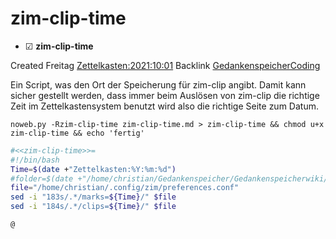 # zim-clip-time

* ☑ **zim-clip-time**  

Created Freitag [Zettelkasten:2021:10:01]()
Backlink [GedankenspeicherCoding](../GedankenspeicherCoding.md)


Ein Script, was den Ort der Speicherung für zim-clip angibt. Damit kann sicher gestellt werden, dass immer beim Auslösen von zim-clip die richtige Zeit im Zettelkastensystem benutzt wird also die richtige Seite zum Datum. 

  ``noweb.py -Rzim-clip-time zim-clip-time.md > zim-clip-time && chmod u+x zim-clip-time && echo 'fertig'``

```bash
#<<zim-clip-time>>=
#!/bin/bash
Time=$(date +"Zettelkasten:%Y:%m:%d")
#folder=$(date +"/home/christian/Gedankenspeicher/Gedankenspeicherwiki/Zettelkasten/%Y/%m/%d" -r "$1")
file="/home/christian/.config/zim/preferences.conf"
sed -i "183s/.*/marks=${Time}/" $file
sed -i "184s/.*/clips=${Time}/" $file

@
```



